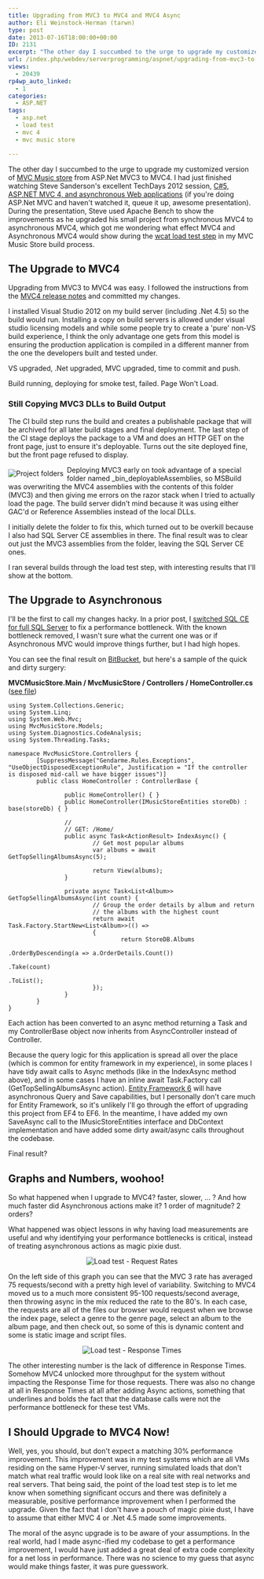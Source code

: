 ```yaml
---
title: Upgrading from MVC3 to MVC4 and MVC4 Async
author: Eli Weinstock-Herman (tarwn)
type: post
date: 2013-07-16T18:00:00+00:00
ID: 2131
excerpt: "The other day I succumbed to the urge to upgrade my customized version of MVC Music store from ASP.Net MVC3 to MVC4. I had just finished watching Steve Sanderson's excellent TechDays 2012 session, C#5, ASP.NET MVC 4, and asynchronous Web applications (if you're doing ASP.Net MVC and haven't watched it, queue it up, awesome presentation)."
url: /index.php/webdev/serverprogramming/aspnet/upgrading-from-mvc3-to-mvc4/
views:
  - 20439
rp4wp_auto_linked:
  - 1
categories:
  - ASP.NET
tags:
  - asp.net
  - load test
  - mvc 4
  - mvc music store

---
```

The other day I succumbed to the urge to upgrade my customized version of [MVC Music store][1] from ASP.Net MVC3 to MVC4. I had just finished watching Steve Sanderson's excellent TechDays 2012 session, [C#5, ASP.NET MVC 4, and asynchronous Web applications][2] (if you're doing ASP.Net MVC and haven't watched it, queue it up, awesome presentation). During the presentation, Steve used Apache Bench to show the improvements as he upgraded his small project from synchronous MVC4 to asynchronous MVC4, which got me wondering what effect MVC4 and Asynchronous MVC4 would show during the [wcat load test step][3] in my MVC Music Store build process.

## The Upgrade to MVC4

Upgrading from MVC3 to MVC4 was easy. I followed the instructions from the [MVC4 release notes][4] and committed my changes. 

I installed Visual Studio 2012 on my build server (including .Net 4.5) so the build would run. Installing a copy on build servers is allowed under visual studio licensing models and while some people try to create a 'pure' non-VS build experience, I think the only advantage one gets from this model is ensuring the production application is compiled in a different manner from the one the developers built and tested under.

VS upgraded, .Net upgraded, MVC upgraded, time to commit and push.

Build running, deploying for smoke test, failed. Page Won't Load.

### Still Copying MVC3 DLLs to Build Output

The CI build step runs the build and creates a publishable package that will be archived for all later build stages and final deployment. The last step of the CI stage deploys the package to a VM and does an HTTP GET on the front page, just to ensure it's deployable. Turns out the site deployed fine, but the front page refused to display.

<img src="http://tiernok.com/LTDBlog/MVC4/folders.png" alt="Project folders" style="margin: .5em .5em .5em 0; float: left;" />Deploying MVC3 early on took advantage of a special folder named \_bin\_deployableAssemblies, so MSBuild was overwriting the MVC4 assemblies with the contents of this folder (MVC3) and then giving me errors on the razor stack when I tried to actually load the page. The build server didn't mind because it was using either GAC'd or Reference Assemblies instead of the local DLLs.

I initially delete the folder to fix this, which turned out to be overkill because I also had SQL Server CE assemblies in there. The final result was to clear out just the MVC3 assemblies from the folder, leaving the SQL Server CE ones.

I ran several builds through the load test step, with interesting results that I'll show at the bottom.

## The Upgrade to Asynchronous

I'll be the first to call my changes hacky. In a prior post, I [switched SQL CE for full SQL Server][5] to fix a performance bottleneck. With the known bottleneck removed, I wasn't sure what the current one was or if Asynchronous MVC would improve things further, but I had high hopes.

You can see the final result on [BitBucket][6], but here's a sample of the quick and dirty surgery:

**MVCMusicStore.Main / MvcMusicStore / Controllers / HomeController.cs** ([see file][7])

```text
using System.Collections.Generic;
using System.Linq;
using System.Web.Mvc;
using MvcMusicStore.Models;
using System.Diagnostics.CodeAnalysis;
using System.Threading.Tasks;

namespace MvcMusicStore.Controllers {
        [SuppressMessage("Gendarme.Rules.Exceptions", "UseObjectDisposedExceptionRule", Justification = "If the controller is disposed mid-call we have bigger issues")]
        public class HomeController : ControllerBase {

                public HomeController() { }
                public HomeController(IMusicStoreEntities storeDb) : base(storeDb) { }

                //
                // GET: /Home/
                public async Task<ActionResult> IndexAsync() {
                        // Get most popular albums
                        var albums = await GetTopSellingAlbumsAsync(5);
                        
                        return View(albums);
                }

                private async Task<List<Album>> GetTopSellingAlbumsAsync(int count) {
                        // Group the order details by album and return
                        // the albums with the highest count
                        return await Task.Factory.StartNew<List<Album>>(() =>
                        {
                                return StoreDB.Albums
                                                                .OrderByDescending(a => a.OrderDetails.Count())
                                                                .Take(count)
                                                                .ToList();
                        });
                }
        }
}
```
Each action has been converted to an async method returning a Task<ActionResult> and my ControllerBase object now inherits from AsyncController instead of Controller.

Because the query logic for this application is spread all over the place (which is common for entity framework in my experience), in some places I have tidy await calls to Async methods (like in the IndexAsync method above), and in some cases I have an inline await Task.Factory call (GetTopSellingAlbumsAsync action). [Entity Framework 6][8] will have asynchronous Query and Save capabilities, but I personally don't care much for Entity Framework, so it's unlikely I'll go through the effort of upgrading this project from EF4 to EF6. In the meantime, I have added my own SaveAsync call to the IMusicStoreEntities interface and DbContext implementation and have added some dirty await/async calls throughout the codebase.

Final result? 

## Graphs and Numbers, woohoo!

So what happened when I upgrade to MVC4? faster, slower, ... ? And how much faster did Asynchronous actions make it? 1 order of magnitude? 2 orders?

What happened was object lessons in why having load measurements are useful and why identifying your performance bottlenecks is critical, instead of treating asynchronous actions as magic pixie dust.

<div style="text-align:center;">
  <img src="http://tiernok.com/LTDBlog/MVC4/rate.png" alt="Load test - Request Rates" />
</div>

On the left side of this graph you can see that the MVC 3 rate has averaged 75 requests/second with a pretty high level of variability. Switching to MVC4 moved us to a much more consistent 95-100 requests/second average, then throwing async in the mix reduced the rate to the 80's. In each case, the requests are all of the files our browser would request when we browse the index page, select a genre to the genre page, select an album to the album page, and then check out, so some of this is dynamic content and some is static image and script files.

<div style="text-align:center;">
  <img src="http://tiernok.com/LTDBlog/MVC4/responseTime.png" alt="Load test - Response Times" />
</div>

The other interesting number is the lack of difference in Response Times. Somehow MVC4 unlocked more throughput for the system without impacting the Response Time for those requests. There was also no change at all in Response Times at all after adding Async actions, something that underlines and bolds the fact that the database calls were not the performance bottleneck for these test VMs.

## I Should Upgrade to MVC4 Now!

Well, yes, you should, but don't expect a matching 30% performance improvement. This improvement was in my test systems which are all VMs residing on the same Hyper-V server, running simulated loads that don't match what real traffic would look like on a real site with real networks and real servers. That being said, the point of the load test step is to let me know when something significant occurs and there was definitely a measurable, positive performance improvement when I performed the upgrade. Given the fact that I don't have a pouch of magic pixie dust, I have to assume that either MVC 4 or .Net 4.5 made some improvements.

The moral of the async upgrade is to be aware of your assumptions. In the real world, had I made async-ified my codebase to get a performance improvement, I would have just added a great deal of extra code complexity for a net loss in performance. There was no science to my guess that async would make things faster, it was pure guesswork.

 [1]: /index.php/All/mvc+music+store: "All LTD blog posts on MVC Music Store"
 [2]: http://channel9.msdn.com/Events/TechDays/Techdays-2012-the-Netherlands/2287 "C#5, ASP.NET MVC 4, and asynchronous Web applications on Channel9"
 [3]: /index.php/EnterpriseDev/application-lifecycle-management/continuous-delivery-adding-the-load "Continuous Delivery - Adding the Load testing Stage"
 [4]: http://www.asp.net/whitepapers/mvc4-release-notes#_Toc303253806
 [5]: /index.php/DesktopDev/MSTech/CSharp/pick-the-right-storage-all "Pick the Right Storage: All SQL is Not Equal"
 [6]: https://bitbucket.org/tarwn/mvcmusicstore.main/src "MVCMusicStore.Main on BitBucket"
 [7]: https://bitbucket.org/tarwn/mvcmusicstore.main/src/a3f3c943c685906a8986c2ce94c79db8bc04a577/MvcMusicStore/Controllers/HomeController.cs?at=default "File on BitBucket"
 [8]: http://entityframework.codeplex.com/wikipage?title=Roadmap "Entity Framework Roadmap"